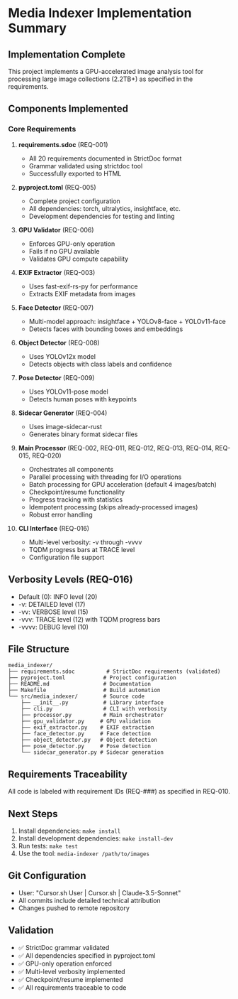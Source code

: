 # Media Indexer Implementation Summary

## Implementation Complete

This project implements a GPU-accelerated image analysis tool for processing large image collections (2.2TB+) as specified in the requirements.

## Components Implemented

### Core Requirements

1. **requirements.sdoc** (REQ-001)
   - All 20 requirements documented in StrictDoc format
   - Grammar validated using strictdoc tool
   - Successfully exported to HTML

2. **pyproject.toml** (REQ-005)
   - Complete project configuration
   - All dependencies: torch, ultralytics, insightface, etc.
   - Development dependencies for testing and linting

3. **GPU Validator** (REQ-006)
   - Enforces GPU-only operation
   - Fails if no GPU available
   - Validates GPU compute capability

4. **EXIF Extractor** (REQ-003)
   - Uses fast-exif-rs-py for performance
   - Extracts EXIF metadata from images

5. **Face Detector** (REQ-007)
   - Multi-model approach: insightface + YOLOv8-face + YOLOv11-face
   - Detects faces with bounding boxes and embeddings

6. **Object Detector** (REQ-008)
   - Uses YOLOv12x model
   - Detects objects with class labels and confidence

7. **Pose Detector** (REQ-009)
   - Uses YOLOv11-pose model
   - Detects human poses with keypoints

8. **Sidecar Generator** (REQ-004)
   - Uses image-sidecar-rust
   - Generates binary format sidecar files

9. **Main Processor** (REQ-002, REQ-011, REQ-012, REQ-013, REQ-014, REQ-015, REQ-020)
   - Orchestrates all components
   - Parallel processing with threading for I/O operations
   - Batch processing for GPU acceleration (default 4 images/batch)
   - Checkpoint/resume functionality
   - Progress tracking with statistics
   - Idempotent processing (skips already-processed images)
   - Robust error handling

10. **CLI Interface** (REQ-016)
    - Multi-level verbosity: -v through -vvvv
    - TQDM progress bars at TRACE level
    - Configuration file support

## Verbosity Levels (REQ-016)

- Default (0): INFO level (20)
- -v: DETAILED level (17)
- -vv: VERBOSE level (15)
- -vvv: TRACE level (12) with TQDM progress bars
- -vvvv: DEBUG level (10)

## File Structure

```
media_indexer/
├── requirements.sdoc          # StrictDoc requirements (validated)
├── pyproject.toml            # Project configuration
├── README.md                 # Documentation
├── Makefile                  # Build automation
└── src/media_indexer/        # Source code
    ├── __init__.py           # Library interface
    ├── cli.py                # CLI with verbosity
    ├── processor.py          # Main orchestrator
    ├── gpu_validator.py     # GPU validation
    ├── exif_extractor.py    # EXIF extraction
    ├── face_detector.py     # Face detection
    ├── object_detector.py   # Object detection
    ├── pose_detector.py     # Pose detection
    └── sidecar_generator.py # Sidecar generation
```

## Requirements Traceability

All code is labeled with requirement IDs (REQ-###) as specified in REQ-010.

## Next Steps

1. Install dependencies: `make install`
2. Install development dependencies: `make install-dev`
3. Run tests: `make test`
4. Use the tool: `media-indexer /path/to/images`

## Git Configuration

- User: "Cursor.sh User | Cursor.sh | Claude-3.5-Sonnet"
- All commits include detailed technical attribution
- Changes pushed to remote repository

## Validation

- ✅ StrictDoc grammar validated
- ✅ All dependencies specified in pyproject.toml
- ✅ GPU-only operation enforced
- ✅ Multi-level verbosity implemented
- ✅ Checkpoint/resume implemented
- ✅ All requirements traceable to code

